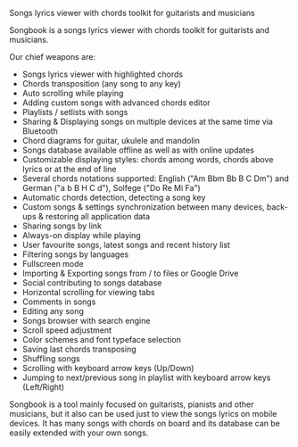 Songs lyrics viewer with chords toolkit for guitarists and musicians

Songbook is a songs lyrics viewer with chords toolkit for guitarists and musicians.

Our chief weapons are:
- Songs lyrics viewer with highlighted chords
- Chords transposition (any song to any key)
- Auto scrolling while playing
- Adding custom songs with advanced chords editor
- Playlists / setlists with songs
- Sharing & Displaying songs on multiple devices at the same time via Bluetooth
- Chord diagrams for guitar, ukulele and mandolin
- Songs database available offline as well as with online updates
- Customizable displaying styles: chords among words, chords above lyrics or at the end of line
- Several chords notations supported: English ("Am Bbm Bb B C Dm") and German ("a b B H C d"), Solfege ("Do Re Mi Fa")
- Automatic chords detection, detecting a song key
- Custom songs & settings synchronization between many devices, back-ups & restoring all application data
- Sharing songs by link
- Always-on display while playing
- User favourite songs, latest songs and recent history list
- Filtering songs by languages
- Fullscreen mode
- Importing & Exporting songs from / to files or Google Drive
- Social contributing to songs database
- Horizontal scrolling for viewing tabs
- Comments in songs
- Editing any song
- Songs browser with search engine
- Scroll speed adjustment
- Color schemes and font typeface selection
- Saving last chords transposing
- Shuffling songs
- Scrolling with keyboard arrow keys (Up/Down)
- Jumping to next/previous song in playlist with keyboard arrow keys (Left/Right)

Songbook is a tool mainly focused on guitarists, pianists and other musicians, but it also can be used just to view the songs lyrics on mobile devices.
It has many songs with chords on board and its database can be easily extended with your own songs.
